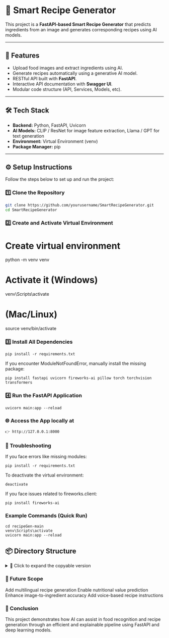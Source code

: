 # 🍳 Smart Recipe Generator

This project is a **FastAPI-based Smart Recipe Generator** that predicts ingredients from an image and generates corresponding recipes using AI models.  

---

## 🚀 Features

- Upload food images and extract ingredients using AI.
- Generate recipes automatically using a generative AI model.
- RESTful API built with **FastAPI**.
- Interactive API documentation with **Swagger UI**.
- Modular code structure (API, Services, Models, etc).

---

## 🛠️ Tech Stack

- **Backend:** Python, FastAPI, Uvicorn  
- **AI Models:** CLIP / ResNet for image feature extraction, Llama / GPT for text generation  
- **Environment:** Virtual Environment (venv)  
- **Package Manager:** pip  

---

## ⚙️ Setup Instructions

Follow the steps below to set up and run the project:

### 1️⃣ Clone the Repository
```bash
git clone https://github.com/yourusername/SmartRecipeGenerator.git
cd SmartRecipeGenerator
```
### 2️⃣ Create and Activate Virtual Environment
# Create virtual environment
python -m venv venv

# Activate it (Windows)
venv\Scripts\activate

# (Mac/Linux)
source venv/bin/activate

### 3️⃣ Install All Dependencies
```
pip install -r requirements.txt
```
If you encounter ModuleNotFoundError, manually install the missing package:
```
pip install fastapi uvicorn fireworks-ai pillow torch torchvision transformers
```
### 4️⃣ Run the FastAPI Application
```
uvicorn main:app --reload
```
### 🌐 Access the App locally at
```
👉 http://127.0.0.1:8000
```
### 🧠 Troubleshooting

If you face errors like missing modules:
```
pip install -r requirements.txt
```
To deactivate the virtual environment:
```
deactivate
```
If you face issues related to fireworks.client:
```
pip install fireworks-ai
```

### Example Commands (Quick Run)
```
cd recipeGen-main
venv\Scripts\activate
uvicorn main:app --reload
```
## 📦 Directory Structure
<details> <summary>📁 Click to expand the copyable version</summary>
recipeGen-main/
│
├── api/
│ ├── init.py
│ ├── api.py
│ └── endpoints/
│ ├── image.py
│ ├── generative.py
│ ├── recipes_kaggle.py
│ └── image_generation.py
│
├── crud/
│ ├── init.py
│ └── crud_recipe.py
│
├── db/
│ ├── init.py
│ └── mongodb.py
│
├── models/
│ └── init.py
│
├── services/
│ ├── init.py
│ └── imgGen.py
│
├── main.py
├── requirements.txt
└── README.md
</details>

### 🧩 Future Scope

Add multilingual recipe generation
Enable nutritional value prediction
Enhance image-to-ingredient accuracy
Add voice-based recipe instructions

### 🏁 Conclusion
This project demonstrates how AI can assist in food recognition and recipe generation through an efficient and explainable pipeline using FastAPI and deep learning models.

